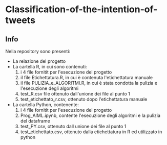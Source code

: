 # Classification-of-the-intention-of-tweets
## Info
Nella repository sono presenti:
  - La relazione del progetto 
  - La cartella R, in cui sono contenuti:
	1. i 4 file fornitit per l'esecuzione del progetto 
	2. il file Etichettatura.R, in cui è contenuta l'etichettatura manuale
	3. il file PULIZIA_e_ALGORITMI.R, in cui è stata condotta la pulizia e l'esecuzione degli algoritmi
	4. test_R.csv file ottenuto dall'unione dei file al punto 1 
	5. test_etichettato_r.csv, ottenuto dopo l'etichettatura manuale  
  - La cartella Python, contenente:
	1. i 4 file fornitit per l'esecuzione del progetto
	2. Prog_AIML.ipynb, contente l'esecuzione degli algoritmi e la pulizia del dataframe
	3. test_PY.csv, ottenuto dall unione dei file al punto 1 
	4. test_etichettato.csv, ottenuto dalla etichettatura in R ed utilizzato in python
